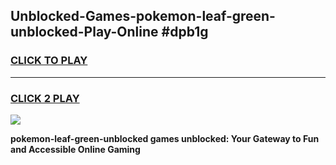 
## Unblocked-Games-pokemon-leaf-green-unblocked-Play-Online #dpb1g
<h3>
<a href="https://news.freeplayer.one?title=pokemon-leaf-green-unblocked&ref=3">CLICK TO PLAY</a></h3>
<hr>

<h3>
<a href="https://news.freeplayer.one?title=pokemon-leaf-green-unblocked&ref=3">CLICK 2 PLAY</a>
  
</h3>

<a href="https://news.freeplayer.one?title=pokemon-leaf-green-unblocked&ref=3"><img src="https://clearcache.store/games.png"></a>


**pokemon-leaf-green-unblocked games unblocked: Your Gateway to Fun and Accessible Online Gaming**
